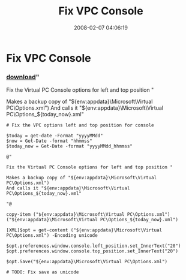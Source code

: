 ﻿---
pid:            139
parent:         0
children:       
poster:         Mats Grdstad Fr
title:          Fix VPC Console
date:           2008-02-07 04:06:19
format:         posh
---

# Fix VPC Console

### [download](139.ps1)"

Fix the Virtual PC Console options for left and top position "

Makes a backup copy of "${env:appdata}\Microsoft\Virtual PC\Options.xml") 
And calls it "${env:appdata}\Microsoft\Virtual PC\Options_${today_now}.xml"


```posh
# Fix the VPC options left and top position for console

$today = get-date -Format "yyyyMMdd"
$now = Get-Date -format "hhmmss"
$today_now = Get-Date -format "yyyyMMdd_hhmmss"

@"

Fix the Virtual PC Console options for left and top position "

Makes a backup copy of "${env:appdata}\Microsoft\Virtual PC\Options.xml") 
And calls it "${env:appdata}\Microsoft\Virtual PC\Options_${today_now}.xml"

"@

copy-item ("${env:appdata}\Microsoft\Virtual PC\Options.xml") ("${env:appdata}\Microsoft\Virtual PC\Options_${today_now}.xml")

[XML]$opt = get-content ("${env:appdata}\Microsoft\Virtual PC\Options.xml") -Encoding unicode

$opt.preferences.window.console.left_position.set_InnerText("20")
$opt.preferences.window.console.top_position.set_InnerText("20")

$opt.Save("${env:appdata}\Microsoft\Virtual PC\Options.xml")

# TODO: Fix save as unicode
```
